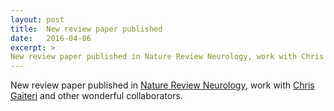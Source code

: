 ```yaml
---
layout: post
title:  New review paper published
date:   2016-04-06
excerpt: >
New review paper published in Nature Review Neurology, work with Chris Gaiteri and other wonderful collaborators.
---
```

New review paper published in [Nature Review Neurology](http://www.nature.com/nrneurol/journal/vaop/ncurrent/full/nrneurol.2016.84.html), work with [Chris Gaiteri](https://www.rush.edu/services-conditions/alzheimers-disease-center/radc-staff/chris-gaiteri-phd-rush-alzheimers-disease) and other wonderful collaborators.

